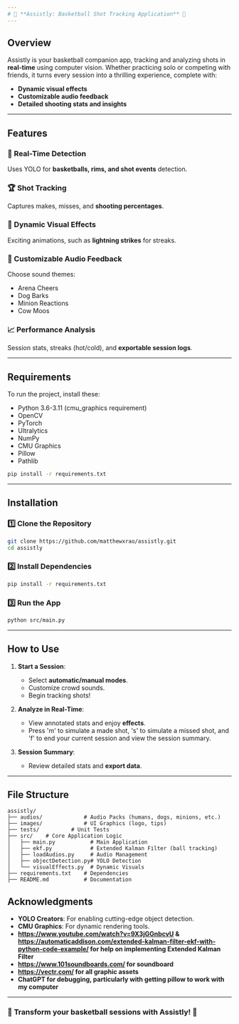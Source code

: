 ```yaml
---
# 🎯 **Assistly: Basketball Shot Tracking Application** 🏀
---
```


## **Overview**

Assistly is your basketball companion app, tracking and analyzing shots in **real-time** using computer vision. Whether practicing solo or competing with friends, it turns every session into a thrilling experience, complete with:

- **Dynamic visual effects**
- **Customizable audio feedback**
- **Detailed shooting stats and insights**

---

## **Features**

### 🚀 Real-Time Detection

Uses YOLO for **basketballs, rims, and shot events** detection.

### 🏆 Shot Tracking

Captures makes, misses, and **shooting percentages**.

### 🎇 Dynamic Visual Effects

Exciting animations, such as **lightning strikes** for streaks.

### 🎵 Customizable Audio Feedback

Choose sound themes:

- Arena Cheers
- Dog Barks
- Minion Reactions
- Cow Moos

### 📈 Performance Analysis

Session stats, streaks (hot/cold), and **exportable session logs**.

---

## **Requirements**

To run the project, install these:

- Python 3.6-3.11 (cmu_graphics requirement)
- OpenCV
- PyTorch
- Ultralytics
- NumPy
- CMU Graphics
- Pillow
- Pathlib

```bash
pip install -r requirements.txt
```

---

## **Installation**

### 1️⃣ Clone the Repository

```bash
git clone https://github.com/matthewxrao/assistly.git
cd assistly
```

### 2️⃣ Install Dependencies

```bash
pip install -r requirements.txt
```

### 3️⃣ Run the App

```bash
python src/main.py
```

---

## **How to Use**

1. **Start a Session**:

   - Select **automatic/manual modes**.
   - Customize crowd sounds.
   - Begin tracking shots!

2. **Analyze in Real-Time**:

   - View annotated stats and enjoy **effects**.
   - Press 'm' to simulate a made shot, 's' to simulate a missed shot, and 'f' to end your current session and view the session summary.


3. **Session Summary**:
   - Review detailed stats and **export data**.

---

## **File Structure**

```
assistly/
├── audios/             # Audio Packs (humans, dogs, minions, etc.)
├── images/             # UI Graphics (logo, tips)
├── tests/          # Unit Tests
├── src/    # Core Application Logic
│   ├── main.py           # Main Application
│   ├── ekf.py            # Extended Kalman Filter (ball tracking)
│   ├── loadAudios.py     # Audio Management
│   ├── objectDetection.py# YOLO Detection
│   └── visualEffects.py  # Dynamic Visuals
├── requirements.txt    # Dependencies
├── README.md           # Documentation
```

## **Acknowledgments**

- **YOLO Creators**: For enabling cutting-edge object detection.
- **CMU Graphics**: For dynamic rendering tools.
- **https://www.youtube.com/watch?v=9X3jGGnbcvU & https://automaticaddison.com/extended-kalman-filter-ekf-with-python-code-example/ for help on implementing Extended Kalman Filter** 
- **https://www.101soundboards.com/ for soundboard**
- **https://vectr.com/ for all graphic assets**
- **ChatGPT for debugging, particularly with getting pillow to work with my computer**

---

### 🎉 **Transform your basketball sessions with Assistly!** 🏀
